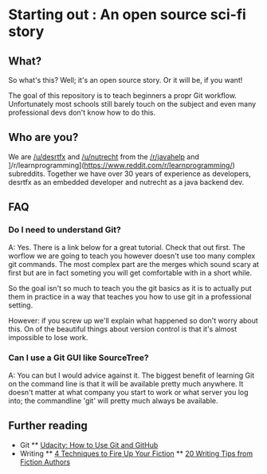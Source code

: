 # Starting out : An open source sci-fi story

## What?

So what's this? Well; it's an open source story. Or it will be, if you want! 

The goal of this repository is to teach beginners a propr Git workflow. Unfortunately most schools still barely touch on the subject and even many professional devs don't know how to do this.

## Who are you?

We are [/u/desrtfx](https://www.reddit.com/user/desrtfx) and [/u/nutrecht](https://www.reddit.com/user/nutrecht/) from the [/r/javahelp](https://www.reddit.com/r/javahelp/) and ]/r/learnprogramming](https://www.reddit.com/r/learnprogramming/) subreddits. Together we have over 30 years of experience as developers, desrtfx as an embedded developer and nutrecht as a java backend dev. 

## FAQ

### Do I need to understand Git?

A: Yes. There is a link below for a great tutorial. Check that out first. The worflow we are going to teach you however doesn't use too many complex git commands. The most complex part are the merges which sound scary at first but are in fact someting you will get comfortable with in a short while. 

So the goal isn't so much to teach you the git basics as it is to actually put them in practice in a way that teaches you how to use git in a professional setting.

However: if you screw up we'll explain what happened so don't worry about this. On of the beautiful things about version control is that it's almost impossible to lose work.

### Can I use a Git GUI like SourceTree?

A: You can but I would advice against it. The biggest benefit of learning Git on the command line is that it will be available pretty much anywhere. It doesn't matter at what company you start to work or what server you log into; the commandline 'git' will pretty much always be available. 

## Further reading

* Git
** [Udacity: How to Use Git and GitHub](https://www.udacity.com/course/viewer#!/c-ud775/l-2980038599/m-2960778924)
* Writing
** [4 Techniques to Fire Up Your Fiction](http://www.writersdigest.com/writing-articles/by-writing-goal/beat-writers-block/4-techniques-to-fire-up-your-fiction)
** [20 Writing Tips from Fiction Authors](http://www.iuniverse.com/expertadvice/20writingtipsfrom12fictionauthors.aspx)
